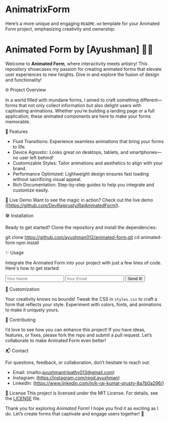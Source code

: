 # AnimatrixForm
Here’s a more unique and engaging `README.md` template for your Animated Form project, emphasizing creativity and ownership:

# Animated Form by [Ayushman] 🌟✨

Welcome to **Animated Form**, where interactivity meets artistry! This repository showcases my passion for creating animated forms that elevate user experiences to new heights. Dive in and explore the fusion of design and functionality!

🌐 Project Overview

In a world filled with mundane forms, I aimed to craft something different—forms that not only collect information but also delight users with captivating animations. Whether you're building a landing page or a full application, these animated components are here to make your forms memorable.

🎨 Features

- Fluid Transitions: Experience seamless animations that bring your forms to life.
- Device Agnostic: Looks great on desktops, tablets, and smartphones—no user left behind!
- Customizable Styles: Tailor animations and aesthetics to align with your brand.
- Performance Optimized: Lightweight design ensures fast loading without sacrificing visual appeal.
- Rich Documentation: Step-by-step guides to help you integrate and customize easily.

🚀 Live Demo
Want to see the magic in action? Check out the live demo ([https://github.com/DevRajprusty/RajAnimatedForm]).

🛠 Installation

Ready to get started? Clone the repository and install the dependencies:

git clone https://github.com/ayushman012/animated-form.git
cd animated-form
npm install

✨ Usage

Integrate the Animated Form into your project with just a few lines of code. Here's how to get started:

<!DOCTYPE html>
<html lang="en">
<head>
    <meta charset="UTF-8">
    <meta name="viewport" content="width=device-width, initial-scale=1.0">
    <link rel="stylesheet" href="path/to/animated-form.css">
    <title>Your Unique Form</title>
</head>
<body>

<form id="myAnimatedForm">
    <input type="text" placeholder="Your Name" required>
    <input type="email" placeholder="Your Email" required>
    <button type="submit">Send It!</button>
</form>

<script src="path/to/animated-form.js"></script>
</body>
</html>

🎨 Customization

Your creativity knows no bounds! Tweak the CSS in `styles.css` to craft a form that reflects your style. Experiment with colors, fonts, and animations to make it uniquely yours.

🤝 Contributing

I’d love to see how you can enhance this project! If you have ideas, features, or fixes, please fork the repo and submit a pull request. Let’s collaborate to make Animated Form even better!

📬 Contact

For questions, feedback, or collaboration, don’t hesitate to reach out:

- Email: (mailto:ayushmantripathy013@gmail.com)
- Instagram: (https://instagram.com/regd.ayushman)
- LinkedIn: (https://www.linkedin.com/in/k-raj-kumar-prusty-8a7b0a296/)

📜 License
This project is licensed under the MIT License. For details, see the [LICENSE](LICENSE) file.

Thank you for exploring *Animated Form*!
I hope you find it as exciting as I do. Let’s create forms that captivate and engage users together! 🚀

